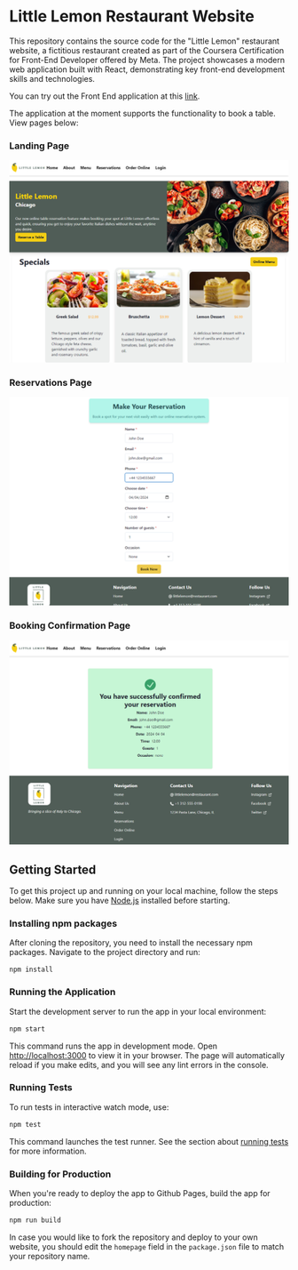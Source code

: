 # Little Lemon Restaurant Website

This repository contains the source code for the "Little Lemon" restaurant website, a fictitious restaurant created as part of the Coursera Certification for Front-End Developer offered by Meta. The project showcases a modern web application built with React, demonstrating key front-end development skills and technologies.

You can try out the Front End application at this [link](https://nickpolvani.github.io/little_lemon/).

The application at the moment supports the functionality to book a table. View pages below:

### Landing Page

<img src="images_readme/landing_page.png" width="800">

### Reservations Page
<img src="images_readme/reservations.png" width="800">

### Booking Confirmation Page
<img src="images_readme/booking_confirmation.png" width="800">

## Getting Started

To get this project up and running on your local machine, follow the steps below. Make sure you have [Node.js](https://nodejs.org/) installed before starting.

### Installing npm packages
After cloning the repository, you need to install the necessary npm packages. Navigate to the project directory and run:
```
npm install
```

### Running the Application

Start the development server to run the app in your local environment:

```bash
npm start
```

This command runs the app in development mode. Open [http://localhost:3000](http://localhost:3000) to view it in your browser. The page will automatically reload if you make edits, and you will see any lint errors in the console.

### Running Tests

To run tests in interactive watch mode, use:

```bash
npm test
```

This command launches the test runner. See the section about [running tests](https://facebook.github.io/create-react-app/docs/running-tests) for more information.

### Building for Production

When you're ready to deploy the app to Github Pages, build the app for production:

```bash
npm run build
```

In case you would like to fork the repository and deploy to your own website, you should edit the `homepage` field in the `package.json` file to match your repository name.